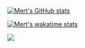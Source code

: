 [![Mert's GitHub stats](https://github-readme-stats.vercel.app/api?username=troniixx&show_icons=true&theme=midnight-purple)](https://github.com/anuraghazra/github-readme-stats)

[![Mert's wakatime stats](https://github-readme-stats.vercel.app/api/wakatime?username=troniixx&theme=midnight-purple&langs_count=10)](https://github.com/anuraghazra/github-readme-stats)

![](http://profile-counter.glitch.me/troniixx/count.svg)
